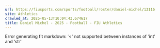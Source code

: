 ```yaml
---
url: https://fiusports.com/sports/football/roster/daniel-michel/13116
site: Athletics
crawled_at: 2025-05-13T10:04:43.674617
title: Daniel Michel - 2025 - Football - FIU Athletics
---
```


Error generating fit markdown: '<' not supported between instances of 'int' and 'str'